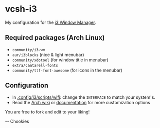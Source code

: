 vcsh-i3
=======
My configuration for the [i3 Window Manager](http://www.i3wm.org).

Required packages (Arch Linux)
-----------------
* `community/i3-wm`
* `aur/i3blocks` (nice & light menubar)
* `community/xdotool` (for window title in menubar)
* `extra/cantarell-fonts`
* `community/ttf-font-awesome` (for icons in the menubar)

Configuration
-------------
* In [.config/i3/scripts/wifi](.config/i3/scripts/wifi): change the `INTERFACE` to match your 
system's.
* Read the [Arch wiki](https://wiki.archlinux.org/index.php/I3) or [documentation](http://i3wm.org/docs/userguide.html) for more customization options

You are free to fork and edit to your liking!

-- Chookies
